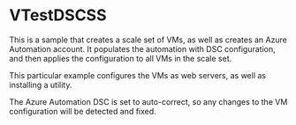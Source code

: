 # VTestDSCSS
This is a sample that creates a scale set of VMs, as well as creates an Azure Automation account.  It populates the automation with DSC configuration, and then applies the configuration to all VMs in the scale set.

This particular example configures the VMs as web servers, as well as installing a utility.

The Azure Automation DSC is set to auto-correct, so any changes to the VM configuration will be detected and fixed. 